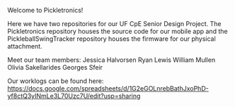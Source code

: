 Welcome to Pickletronics! 

Here we have two repositories for our UF CpE Senior Design Project. The Pickletronics repository houses the source code for our mobile app and the PickleballSwingTracker repository houses the firmware for our physical attachment. 

Meet our team members: 
Jessica Halvorsen 
Ryan Lewis 
William Mullen
Olivia Sakellarides 
Georges Sfeir 

Our worklogs can be found here: https://docs.google.com/spreadsheets/d/1G2eGOLnrebBathJxoPhD-yf8ctQ3yINmLe3L70Uzc7U/edit?usp=sharing
